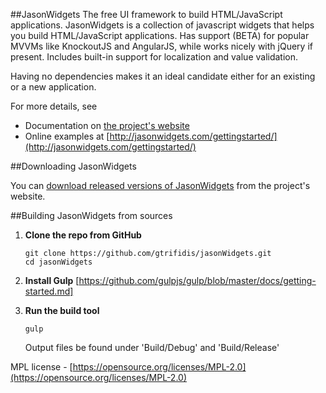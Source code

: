 ##JasonWidgets
The free UI framework to build HTML/JavaScript applications.
JasonWidgets is a collection of javascript widgets that helps you build HTML/JavaScript applications.
Has support (BETA) for popular MVVMs like KnockoutJS and AngularJS, while works nicely with jQuery if present.
Includes built-in support for localization and value validation.

Having no dependencies makes it an ideal candidate either for an existing or a new application.

 

For more details, see

 * Documentation on [the project's website](http://jasonwidgets.com/documentation/index.html)
 * Online examples at [http://jasonwidgets.com/gettingstarted/](http://jasonwidgets.com/gettingstarted/)

##Downloading JasonWidgets

You can [download released versions of JasonWidgets](http://jasonwidgets.com/download/) from the project's website.

##Building JasonWidgets from sources
 1. **Clone the repo from GitHub**

        git clone https://github.com/gtrifidis/jasonWidgets.git
        cd jasonWidgets
 
 2. **Install Gulp**
	[https://github.com/gulpjs/gulp/blob/master/docs/getting-started.md]
	
 3. **Run the build tool**
 
        gulp
	
	Output files be found under 'Build/Debug' and 'Build/Release'
	
MPL license - [https://opensource.org/licenses/MPL-2.0](https://opensource.org/licenses/MPL-2.0)
